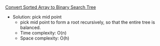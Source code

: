 [Convert Sorted Array to Binary Search Tree](https://leetcode.com/problems/convert-sorted-array-to-binary-search-tree/)  

- Solution: pick mid point
    - pick mid point to form a root recursively, so that the entire tree is balanced.
    - Time complexity: O(n)
    - Space complexity: O(h)